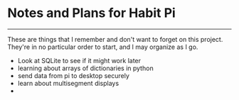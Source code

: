 # Notes and Plans for Habit Pi
-----------------------
These are things that I remember and don't want to forget on this project.  They're in no particular order to start, and I may organize as I go.

- Look at SQLite to see if it might work later
- learning about arrays of dictionaries in python
- send data from pi to desktop securely
- learn about multisegment displays
-
